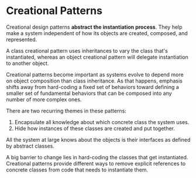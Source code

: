 # Creational Patterns

Creational design patterns __abstract the instantiation process__. They help make a system independent
of how its objects are created, composed, and represented.

A class creational pattern uses inheritances to vary the class that's instantiated,
whereas an object creational pattern will delegate instantiation to another object.

Creational patterns become important as systems evolve to depend more on object
composition than class inheritance. As that happens, emphasis shifts away from hard-coding
a fixed set of behaviors toward defining a smaller set of fundamental behaviors that can be
composed into any number of more complex ones.

There are two recurring themes in these patterns:

1. Encapsulate all knowledge about which concrete class the system uses.
2. Hide how instances of these classes are created and put together.

All the system at large knows about the objects is their interfaces as defined by abstract classes.

A big barrier to change lies in hard-coding the classes that get instantiated. Creational patterns
provide different ways to remove explicit references to concrete classes from code that needs to
instantiate them.
